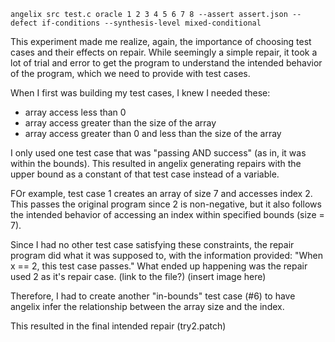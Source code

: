`angelix src test.c oracle 1 2 3 4 5 6 7 8 --assert assert.json --defect if-conditions --synthesis-level mixed-conditional`

This experiment made me realize, again, the importance of choosing test cases and their effects on repair. While seemingly a simple repair, it took a lot of trial and error to get the program to understand the intended behavior of the program, which we need to provide with test cases.

When I first was building my test cases, I knew I needed these:
- array access less than 0
- array access greater than the size of the array
- array access greater than 0 and less than the size of the array

I only used one test case that was "passing AND success" (as in, it was within the bounds). This resulted in angelix generating repairs with the upper bound as a constant of that test case instead of a variable.

FOr example, test case 1 creates an array of size 7 and accesses index 2. This passes the original program since 2 is non-negative, but it also follows the intended behavior of accessing an index within specified bounds (size = 7).

Since I had no other test case satisfying these constraints, the repair program did what it was supposed to, with the information provided: "When x == 2, this test case passes." What ended up happening was the repair used 2 as it's repair case. (link to the file?)
(insert image here)

Therefore, I had to create another "in-bounds" test case (#6) to have angelix infer the relationship between the array size and the index.

This resulted in the final intended repair (try2.patch)